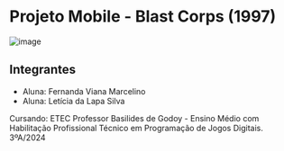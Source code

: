 # Projeto Mobile -  Blast Corps (1997)
![image](https://github.com/LehLapa/ProjetoMobile/blob/main/BlastCorps.png)
## Integrantes 
- Aluna: Fernanda Viana Marcelino
- Aluna: Letícia da Lapa Silva

Cursando: ETEC Professor Basilides de Godoy - Ensino Médio com Habilitação Profissional Técnico em Programação de Jogos Digitais. 3ºA/2024
##


